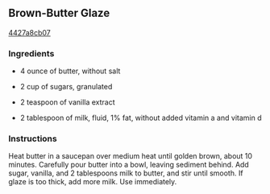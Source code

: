 ## Brown-Butter Glaze

[4427a8cb07](http://www.delish.com/recipefinder/brown-butter-glaze-recipe)

### Ingredients

 - 4 ounce of butter, without salt

 - 2 cup of sugars, granulated

 - 2 teaspoon of vanilla extract

 - 2 tablespoon of milk, fluid, 1% fat, without added vitamin a and vitamin d

### Instructions

Heat butter in a saucepan over medium heat until golden brown, about 10 minutes. Carefully pour butter into a bowl, leaving sediment behind. Add sugar, vanilla, and 2 tablespoons milk to butter, and stir until smooth. If glaze is too thick, add more milk. Use immediately.